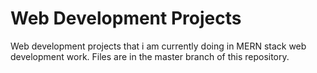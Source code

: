 # Web Development Projects
Web development projects that i am currently doing in MERN stack web development work. Files are in the master branch of this repository.
